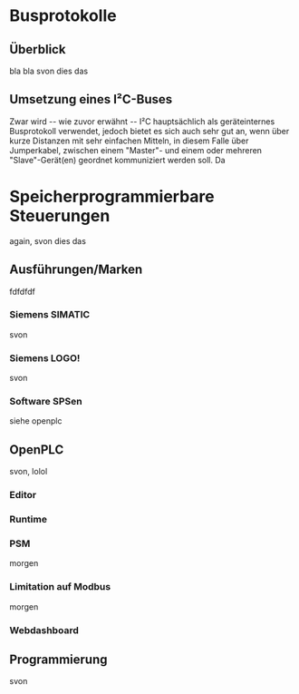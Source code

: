 # Busprotokolle

## Überblick

bla bla svon dies das

## Umsetzung eines I²C-Buses

Zwar wird -- wie zuvor erwähnt -- I²C hauptsächlich als geräteinternes Busprotokoll verwendet, jedoch bietet es sich auch sehr gut an, wenn über kurze Distanzen mit sehr einfachen Mitteln, in diesem Falle über Jumperkabel, zwischen einem "Master"- und einem oder mehreren "Slave"-Gerät(en) geordnet kommuniziert werden soll. Da 

# Speicherprogrammierbare Steuerungen

again, svon dies das

## Ausführungen/Marken

fdfdfdf

### Siemens SIMATIC

svon

### Siemens LOGO!

svon

### Software SPSen

siehe openplc

## OpenPLC

svon, lolol

### Editor

### Runtime

### PSM

morgen

### Limitation auf Modbus

morgen

### Webdashboard

## Programmierung

svon

